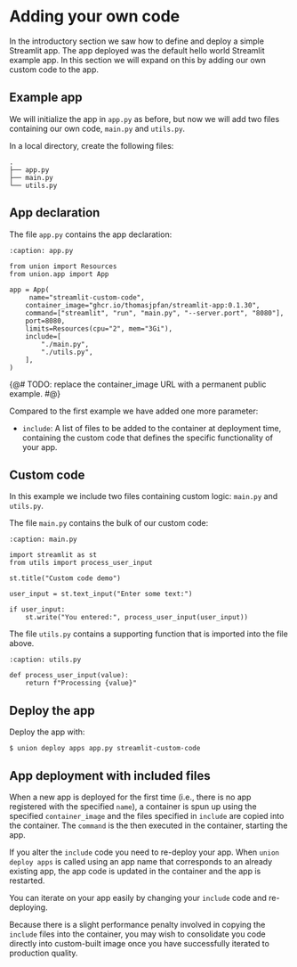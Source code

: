 # Adding your own code

In the introductory section we saw how to define and deploy a simple Streamlit app.
The app deployed was the default hello world Streamlit example app.
In this section we will expand on this by adding our own custom code to the app.

## Example app

We will initialize the app in `app.py` as before, but now we will add two files containing our own code, `main.py` and `utils.py`.

In a local directory, create the following files:

```{code-block} bash
.
├── app.py
├── main.py
└── utils.py
```

## App declaration

The file `app.py` contains the app declaration:

```{code-block} python
:caption: app.py

from union import Resources
from union.app import App

app = App(
     name="streamlit-custom-code",
    container_image="ghcr.io/thomasjpfan/streamlit-app:0.1.30",
    command=["streamlit", "run", "main.py", "--server.port", "8080"],
    port=8080,
    limits=Resources(cpu="2", mem="3Gi"),
    include=[
        "./main.py",
        "./utils.py",
    ],
)
```
{@# TODO: replace the container_image URL with a permanent public example. #@}

Compared to the first example we have added one more parameter:

* `include`: A list of files to be added to the container at deployment time, containing the custom code that defines the specific functionality of your app.

## Custom code

In this example we include two files containing custom logic: `main.py` and `utils.py`.

The file `main.py` contains the bulk of our custom code:

```{code-block} python
:caption: main.py

import streamlit as st
from utils import process_user_input

st.title("Custom code demo")

user_input = st.text_input("Enter some text:")

if user_input:
    st.write("You entered:", process_user_input(user_input))
```

The file `utils.py` contains a supporting function that is imported into the file above.

```{code-block} python
:caption: utils.py

def process_user_input(value):
    return f"Processing {value}"
```

## Deploy the app

Deploy the app with:

```{code-block}bash
$ union deploy apps app.py streamlit-custom-code
```

## App deployment with included files

When a new app is deployed for the first time (i.e., there is no app registered with the specified `name`),
a container is spun up using the specified `container_image` and the files specified in `include` are
copied into the container. The `command` is the then executed in the container, starting the app.

If you alter the `include` code you need to re-deploy your app.
When `union deploy apps` is called using an app name that corresponds to an already existing app,
the app code is updated in the container and the app is restarted.

You can iterate on your app easily by changing your `include` code and re-deploying.

Because there is a slight performance penalty involved in copying the `include` files into the container,
you may wish to consolidate you code directly into custom-built image once you have successfully iterated to production quality.
